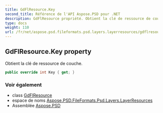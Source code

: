 ```yaml
---
title: GdFlResource.Key
second_title: Référence de l'API Aspose.PSD pour .NET
description: GdFlResource propriété. Obtient la clé de ressource de couche.
type: docs
weight: 110
url: /fr/net/aspose.psd.fileformats.psd.layers.layerresources/gdflresource/key/
---
```

## GdFlResource.Key property

Obtient la clé de ressource de couche.

```csharp
public override int Key { get; }
```

### Voir également

* class [GdFlResource](../)
* espace de noms [Aspose.PSD.FileFormats.Psd.Layers.LayerResources](../../gdflresource/)
* Assemblée [Aspose.PSD](../../../)


